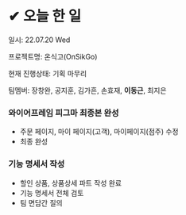 # ✔ 오늘 한 일

일시: 22.07.20 Wed

프로젝트명: 온식고(OnSikGo)

현재 진행상태: 기획 마무리

팀멤버: 장창완, 공지훈, 김가흔, 손효재, **이동근**, 최지은



### 와이어프레임 피그마 최종본 완성

* 주문 페이지, 마이 페이지(고객), 마이페이지(점주) 수정
* 최종 완성



### 기능 명세서 작성

* 할인 상품, 상품상세 파트 작성 완료
* 기능 명세서 전체 검토
* 팀 면담간 질의 

